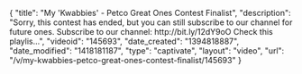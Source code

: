 {
    "title": "My 'Kwabbies' - Petco Great Ones Contest Finalist",
    "description": "Sorry, this contest has ended, but you can still subscribe to our channel for future ones. Subscribe to our channel: http:\/\/bit.ly\/12dY9oO Check this playlis...",
    "videoid": "145693",
    "date_created": "1394818887",
    "date_modified": "1418181187",
    "type": "captivate",
    "layout": "video",
    "url": "\/v\/my-kwabbies-petco-great-ones-contest-finalist\/145693"
}